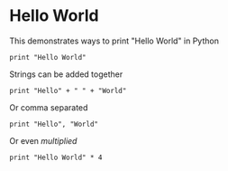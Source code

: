 # Hello World

This demonstrates ways to print "Hello World" in Python

    print "Hello World"

Strings can be added together

    print "Hello" + " " + "World"

Or comma separated

    print "Hello", "World"

Or even *multiplied*

    print "Hello World" * 4
